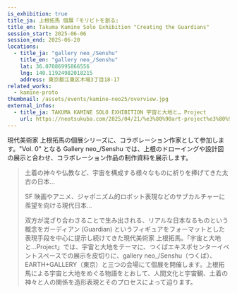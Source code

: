 ```yaml
---
is_exhibition: true
title_ja: 上根拓馬 個展『モリビトを創る』
title_en: Takuma Kamine Solo Exhibition "Creating the Guardians"
session_start: 2025-06-06
session_end: 2025-06-20
locations:
  - title_ja: "gallery neo_/Senshu"
    title_en: "gallery neo_/Senshu"
    lat: 36.07086995866556
    lng: 140.11924982018215
    address: 東京都江東区木場3丁目18-17
related_works:
  - kamine-proto
thumbnail: /assets/events/kamine-neo25/overview.jpg
external_infos:
  - title_ja: TAKUMA KAMINE SOLO EXHIBITION 宇宙と大地と… Project
    url: https://neotsukuba.com/2025/04/21/%e3%80%90art-project%e3%80%91takuma-kamine-solo-exhbition%e5%ae%87%e5%ae%99%e3%81%a8%e5%a4%a7%e5%9c%b0%e3%81%a8-project/
---
```


現代美術家 上根拓馬の個展シリーズに、コラボレーション作家として参加します。"Vol. 0" となる Gallery neo\_/Senshu では、上根のドローイングや設計図の展示と合わせ、コラボレーション作品の制作資料を展示します。

> 土着の神々や仏教など、宇宙を構成する様々なものに祈りを捧げてきた太古の日本…
>
> SF 映画やアニメ、ジャポニズム的ロボット表現などのサブカルチャーに羨望を向ける現代日本…
>
> 双方が混ざり合わさることで生み出される、リアルな日本なるものという概念をガーディアン (Guardian) というフィギュアをフォーマットとした表現手段を中心に提示し続けてきた現代美術家 上根拓馬。「宇宙と大地と…Project」では、宇宙と大地をテーマに、つくばエキスポセンターイベントスペースでの展示を皮切りに、gallery neo\_/Senshu（つくば）、EARTH+GALLERY（東京）と三つの会場にて個展を開催します。上根拓馬による宇宙と大地をめぐる物語をとおして、人間文化と宇宙観、土着の神々と人の関係を造形表現とそのプロセスによって迫ります。
